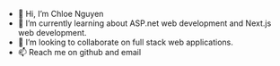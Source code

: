 - 👋 Hi, I’m Chloe Nguyen
- 🌱 I’m currently learning about ASP.net web development and Next.js web development.
- 💞️ I’m looking to collaborate on full stack web applications.
- 📫 Reach me on github and email

<!---
ChloeWhen117/ChloeWhen117 is a ✨ special ✨ repository because its `README.md` (this file) appears on your GitHub profile.
You can click the Preview link to take a look at your changes.
--->
